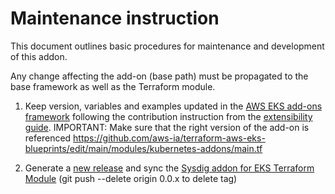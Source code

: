 # Maintenance instruction

This document outlines basic procedures for maintenance and development of this addon.

Any change affecting the add-on (base path) must be propagated to the base framework as well as the Terraform module.

1. Keep version, variables and examples updated in the [AWS EKS add-ons framework](https://github.com/aws-ia/terraform-aws-eks-blueprints) following the contribution instruction from the [extensibility guide](https://github.com/aws-ia/terraform-aws-eks-blueprints/blob/main/docs/extensibility.md). 
IMPORTANT: Make sure that the right version of the add-on is referenced https://github.com/aws-ia/terraform-aws-eks-blueprints/edit/main/modules/kubernetes-addons/main.tf


2. Generate a [new release](https://github.com/sysdiglabs/terraform-eksblueprints-sysdig-addon/releases) and sync the [Sysdig addon for EKS Terraform Module](https://registry.terraform.io/modules/sysdiglabs/sysdig-addon/eksblueprints/latest)  (git push --delete origin 0.0.x to delete tag)

